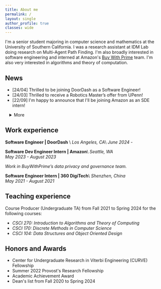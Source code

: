 ```yaml
---
title: About me
permalink: /
layout: single
author_profile: true
classes: wide
---
```


I'm a senior student majoring in computer science and mathematics at the University of Southern California. I was a research assistant at IDM Lab doing research on Multi-Agent Path Finding. I'm also broadly interested in software engineering and interned at Amazon's [Buy With Prime](https://buywithprime.amazon.com/) team. I'm also very interested in algorithms and theory of computation.

## News

- [24/04] Thrilled to be joining DoorDash as a Software Engineer!
- [24/03] Thrilled to receive a Robotics Master’s offer from UPenn!
- [22/09] I'm happy to announce that I'll be joining Amazon as an SDE intern!
 <details>
  <summary style="text-indent: 1em">More</summary>
  <ul>
    <li>[22/06] First version of MAPF Visualizer is live! Visit <a href="https://mapf-visualizer.com">here</a>.</li>
    <li>[22/05] Personal website goes live!</li>
    <li>[22/04] Our paper <i>Mutex Propagation in Multi-Agent Path Finding for Large Agents</i>was accepted to <a href="https://ojs.aaai.org/index.php/SOCS/article/view/21776">SOCS 2022</a>.</li>
    <li>[22/04] Received <i>Summer 2022 Provost's Research Fellowship</i> from USC.</li>
  </ul>
</details>

## Work experience

<!-- **Software Engineer | DoorDash** \\
June 2024 -

**_Software Development Engineer Intern @ Amazon_**\\
May 2023 - Aug 2023

**_Software Engineer Intern @ 360 DigiTech_** \\
May 2021 - Aug 2021 -->

**Software Engineer | DoorDash** \\
_Los Angeles, CA_\\
_June 2024 -_

**Software Dev Engineer Intern | Amazon**\\
_Seattle, WA_  
_May 2023 - August 2023_

_Work in BuyWithPrime’s data privacy and governance team._

**Software Engineer Intern | 360 DigiTech**\\
_Shenzhen, China_  
_May 2021 - August 2021_

## Teaching experience

<!-- - Spring 2024: Course Producer for _CSCI 270: Introduction to Algorithms and Theory of Computing_ with Prof. David Kempe
- Fall 2023: Course Producer for _CSCI 270: Introduction to Algorithms and Theory of Computing_ with Prof. Aaron Cote
- Spring 2023: Grader for _CSCI 170: Discrete Methods in Computer Science_ with Prof. Aaron Cote
- Fall 2022: Course Producer for _CSCI 270: Introduction to Algorithms and Theory of Computing_ with Prof. David Kempe
- Spring 2022: Course Producer for _CSCI 104: Data Structures and Object Oriented Design_ with Prof. Mark Redekopp
- Fall 2021: Course Producer for _CSCI 104: Data Structures and Object Oriented Design_ with Prof. Aaron Cote -->

Course Producer (Undergraduate TA) from Fall 2021 to Spring 2024 for the following courses:

- _CSCI 270: Introduction to Algorithms and Theory of Computing_
- _CSCI 170: Discrete Methods in Computer Science_
- _CSCI 104: Data Structures and Object Oriented Design_

## Honors and Awards

- Center for Undergraduate Research in Viterbi Engineering (CURVE) Fellowship
- Summer 2022 Provost's Research Fellowship
- Academic Achievement Award
- Dean's list from Fall 2020 to Spring 2024

<!-- ## Skills

- C++, C, Java, Python, JavaScript, Android
- AWS, React, Node.js, Spring Boot, MySQL, Google Cloud
- Linux, Git, Latex -->
